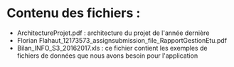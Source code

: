 # Contenu des fichiers : 

* ArchitectureProjet.pdf : architecture du projet de l'année dernière
* Florian Flahaut_12173573_assignsubmission_file_RapportGestionEtu.pdf
* Bilan_INFO_S3_20162017.xls  : ce fichier contient les exemples de fichiers de données que nous avons besoin pour l'application 


